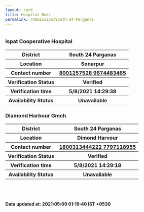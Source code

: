 ```yaml
---
layout: card
title: Hospital Beds
permalink: /Admission/South-24-Parganas
---
```

<div class="row">
	<div class="column">
<div class="card_nav">
<h3>Ispat Cooperative Hospital</h3>

<div class="info"><table>
<tr><th>District</th><th>South 24 Parganas</th></tr>
<tr><th>Location</th><th>Sonarpur</th></tr>
<tr><th>Contact number </th><th><a href="tel:8001257528">8001257528</a><a href="tel: 9674483465"> 9674483465</a></th></tr>
<tr><th>Verification  Status</th><th>Verified</th></tr>
<tr><th>Verification time</th><th>5/8/2021 14:29:38</th></tr>
<tr><th>Availability Status</th><th>Unavailable</th></tr>
</table></div></div>
<div class="card_nav">
<h3>Diamond Harbour Gmch</h3>

<div class="info"><table>
<tr><th>District</th><th>South 24 Parganas</th></tr>
<tr><th>Location</th><th>Dimond Harvour</th></tr>
<tr><th>Contact number </th><th><a href="tel:1800313444222">1800313444222</a><a href="tel: 7797118955"> 7797118955</a></th></tr>
<tr><th>Verification  Status</th><th>Verified</th></tr>
<tr><th>Verification time</th><th>5/8/2021 14:29:18</th></tr>
<tr><th>Availability Status</th><th>Unavailable</th></tr>
</table></div></div>
</div>
</div> <br><br>
<h4> Data updated at: 2021:05:09 01:19:40 IST +0530 </h4>